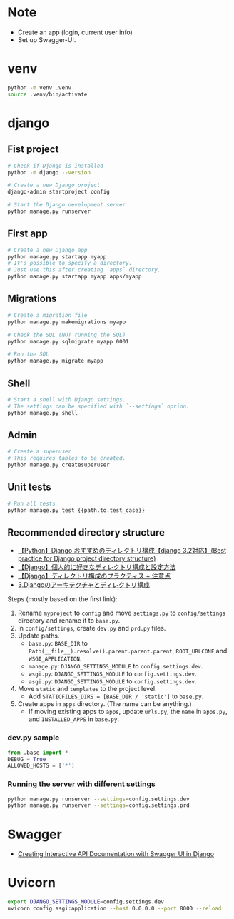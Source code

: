 # Note

- Create an app (login, current user info)
- Set up Swagger-UI.

# venv

```bash
python -m venv .venv
source .venv/bin/activate
```

# django

## Fist project

```bash
# Check if Django is installed
python -m django --version

# Create a new Django project
django-admin startproject config

# Start the Django development server
python manage.py runserver
```

## First app

```bash
# Create a new Django app
python manage.py startapp myapp
# It's possible to specify a directory.
# Just use this after creating `apps` directory.
python manage.py startapp myapp apps/myapp
```

## Migrations

```bash
# Create a migration file
python manage.py makemigrations myapp

# Check the SQL (NOT running the SQL)
python manage.py sqlmigrate myapp 0001

# Run the SQL
python manage.py migrate myapp
```

## Shell 

```bash
# Start a shell with Django settings.
# The settings can be specified with `--settings` option.
python manage.py shell
```

## Admin

```bash
# Create a superuser
# This requires tables to be created.
python manage.py createsuperuser
```

## Unit tests

```bash
# Run all tests
python manage.py test {{path.to.test_case}}
```

## Recommended directory structure

- [【Python】Django おすすめのディレクトリ構成【django 3.2対応】(Best practice for Django project directory structure)](https://plus-info-tech.com/django-pj-directory-structure)   
- [【Django】個人的に好きなディレクトリ構成と設定方法](https://qiita.com/tsk1000/items/01ee3e800c57a2f008bc)  
- [【Django】ディレクトリ構成のプラクティス + 注意点](https://qiita.com/nilwurtz/items/defab259cde73669cc6d)  
- [3.Djangoのアーキテクチャとディレクトリ構成](https://denno-sekai.com/django-directory-structure/)  

Steps (mostly based on the first link):
1. Rename `myproject` to `config` and move `settings.py` to `config/settings` directory and rename it to `base.py`.
2. In `config/settings`, create `dev.py` and `prd.py` files.
3. Update paths.
   - `base.py`: `BASE_DIR` to `Path(__file__).resolve().parent.parent.parent`, `ROOT_URLCONF` and `WSGI_APPLICATION`.
   - `manage.py`: `DJANGO_SETTINGS_MODULE` to `config.settings.dev`.
   - `wsgi.py`: `DJANGO_SETTINGS_MODULE` to `config.settings.dev`.
   - `asgi.py`: `DJANGO_SETTINGS_MODULE` to `config.settings.dev`.
4. Move `static` and `templates` to the project level.
    - Add `STATICFILES_DIRS = [BASE_DIR / 'static']` to `base.py`.
5. Create apps in `apps` directory. (The name can be anything.)
    - If moving existing apps to `apps`, update `urls.py`, the `name` in `apps.py`, and `INSTALLED_APPS` in `base.py`.

### dev.py sample
```Python
from .base import *
DEBUG = True
ALLOWED_HOSTS = ['*']
```

### Running the server with different settings

```bash
python manage.py runserver --settings=config.settings.dev
python manage.py runserver --settings=config.settings.prd
```

# Swagger

- [Creating Interactive API Documentation with Swagger UI in Django](https://medium.com/@chodvadiyasaurabh/creating-interactive-api-documentation-with-swagger-ui-in-django-53fa9e9898dc)

# Uvicorn 

```bash
export DJANGO_SETTINGS_MODULE=config.settings.dev
uvicorn config.asgi:application --host 0.0.0.0 --port 8000 --reload
```